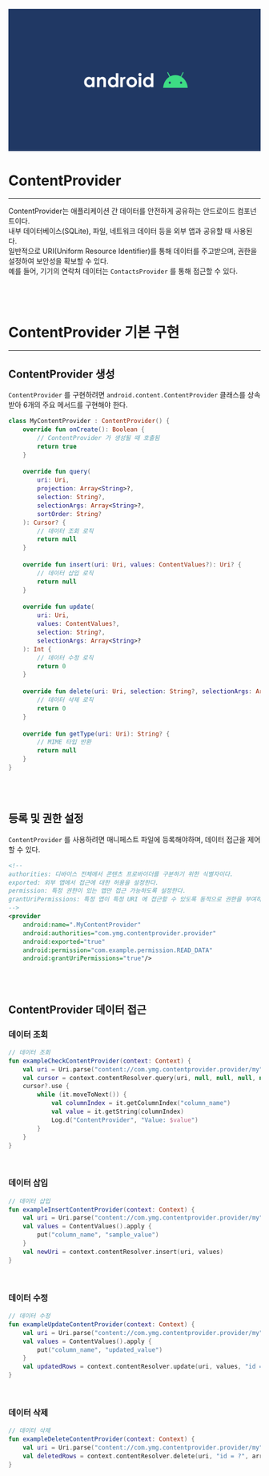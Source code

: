 ![banner](./android.png)
# ContentProvider
- - -
ContentProvider는 애플리케이션 간 데이터를 안전하게 공유하는 안드로이드 컴포넌트이다.<br/>
내부 데이터베이스(SQLite), 파일, 네트워크 데이터 등을 외부 앱과 공유할 때 사용된다.<br/>
일반적으로 URI(Uniform Resource Identifier)를 통해 데이터를 주고받으며, 권한을 설정하여 보안성을 확보할 수 있다.<br/>
예를 들어, 기기의 연락처 데이터는 `ContactsProvider` 를 통해 접근할 수 있다.<br/>
<br/>
<br/>
<br/>



# ContentProvider 기본 구현
- - -
## ContentProvider 생성
`ContentProvider` 를 구현하려면 `android.content.ContentProvider` 클래스를 상속받아 6개의 주요 메서드를 구현해야 한다.<br/>

```kotlin
class MyContentProvider : ContentProvider() {
    override fun onCreate(): Boolean {
        // ContentProvider 가 생성될 때 호출됨
        return true
    }

    override fun query(
        uri: Uri,
        projection: Array<String>?,
        selection: String?,
        selectionArgs: Array<String>?,
        sortOrder: String?
    ): Cursor? {
        // 데이터 조회 로직
        return null
    }

    override fun insert(uri: Uri, values: ContentValues?): Uri? {
        // 데이터 삽입 로직
        return null
    }

    override fun update(
        uri: Uri,
        values: ContentValues?,
        selection: String?,
        selectionArgs: Array<String>?
    ): Int {
        // 데이터 수정 로직
        return 0
    }

    override fun delete(uri: Uri, selection: String?, selectionArgs: Array<String>?): Int {
        // 데이터 삭제 로직
        return 0
    }

    override fun getType(uri: Uri): String? {
        // MIME 타입 반환
        return null
    }
}
```
<br/>
<br/>

## 등록 및 권한 설정
`ContentProvider` 를 사용하려면 매니페스트 파일에 등록해야하며, 데이터 접근을 제어할 수 있다.<br/>

```xml
<!-- 
authorities: 디바이스 전체에서 콘텐츠 프로바이더를 구분하기 위한 식별자이다.
exported: 외부 앱에서 접근에 대한 허용을 설정한다.
permission: 특정 권한이 있는 앱만 접근 가능하도록 설정한다.
grantUriPermissions: 특정 앱이 특정 URI 에 접근할 수 있도록 동적으로 권한을 부여하는 기능으로, 앱이 미리 선언한 권한이 없어도 특정 URI 에 대해 읽기(READ) 또는 쓰기(WRITE) 권한을 일시적으로 부여할 수 있다.
-->
<provider
    android:name=".MyContentProvider"
    android:authorities="com.ymg.contentprovider.provider"
    android:exported="true"
    android:permission="com.example.permission.READ_DATA"
    android:grantUriPermissions="true"/>
```
<br/>
<br/>

## ContentProvider 데이터 접근
### 데이터 조회
```kotlin
// 데이터 조회
fun exampleCheckContentProvider(context: Context) {
    val uri = Uri.parse("content://com.ymg.contentprovider.provider/my")
    val cursor = context.contentResolver.query(uri, null, null, null, null)
    cursor?.use {
        while (it.moveToNext()) {
            val columnIndex = it.getColumnIndex("column_name")
            val value = it.getString(columnIndex)
            Log.d("ContentProvider", "Value: $value")
        }
    }
}
```
<br/>

### 데이터 삽입
```kotlin
// 데이터 삽입
fun exampleInsertContentProvider(context: Context) {
    val uri = Uri.parse("content://com.ymg.contentprovider.provider/my")
    val values = ContentValues().apply {
        put("column_name", "sample_value")
    }
    val newUri = context.contentResolver.insert(uri, values)
}
```
<br/>

### 데이터 수정
```kotlin
// 데이터 수정
fun exampleUpdateContentProvider(context: Context) {
    val uri = Uri.parse("content://com.ymg.contentprovider.provider/my")
    val values = ContentValues().apply {
        put("column_name", "updated_value")
    }
    val updatedRows = context.contentResolver.update(uri, values, "id = ?", arrayOf("1"))
}
```
<br/>

### 데이터 삭제
```kotlin
// 데이터 삭제
fun exampleDeleteContentProvider(context: Context) {
    val uri = Uri.parse("content://com.ymg.contentprovider.provider/my")
    val deletedRows = context.contentResolver.delete(uri, "id = ?", arrayOf("1"))
}
```